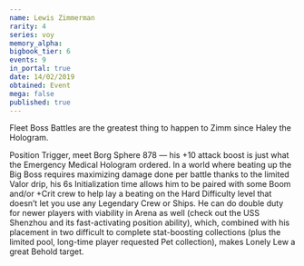 ```yaml
---
name: Lewis Zimmerman
rarity: 4
series: voy
memory_alpha:
bigbook_tier: 6
events: 9
in_portal: true
date: 14/02/2019
obtained: Event
mega: false
published: true
---
```


Fleet Boss Battles are the greatest thing to happen to Zimm since Haley the Hologram.

Position Trigger, meet Borg Sphere 878 — his +10 attack boost is just what the Emergency Medical Hologram ordered. In a world where beating up the Big Boss requires maximizing damage done per battle thanks to the limited Valor drip, his 6s Initialization time allows him to be paired with some Boom and/or +Crit crew to help lay a beating on the Hard Difficulty level that doesn’t let you use any Legendary Crew or Ships. He can do double duty for newer players with viability in Arena as well (check out the USS Shenzhou and its fast-activating position ability), which, combined with his placement in two difficult to complete stat-boosting collections (plus the limited pool, long-time player requested Pet collection), makes Lonely Lew a great Behold target.
